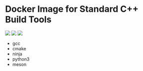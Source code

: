 # Docker Image for Standard C++ Build Tools

[![](https://images.microbadger.com/badges/image/lyrahgames/cpp-build-tools.svg)](https://microbadger.com/images/lyrahgames/cpp-build-tools)
[![](https://images.microbadger.com/badges/version/lyrahgames/cpp-build-tools.svg)](https://microbadger.com/images/lyrahgames/cpp-build-tools)
[![](https://images.microbadger.com/badges/commit/lyrahgames/cpp-build-tools.svg)](https://microbadger.com/images/lyrahgames/cpp-build-tools)

- gcc
- cmake
- ninja
- python3
- meson